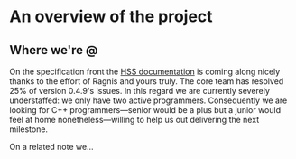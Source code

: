 # An overview of the project

Where we're @
-

On the specification front the [HSS documentation](http://hss.axrproject.org/)
is coming along nicely thanks to the effort of Ragnis and yours truly. The core
team has resolved 25% of version 0.4.9's issues. In this regard we are currently
severely understaffed: we only have two active programmers. Consequently we are
looking for C++ programmers—senior would be a plus but a junior would feel at
home nonetheless—willing to help us out delivering the next milestone.

On a related note we…